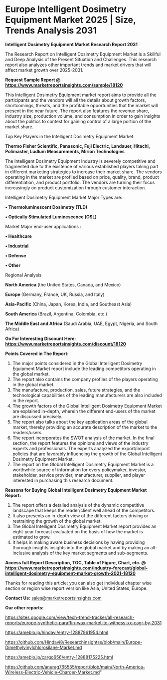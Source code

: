 # Europe Intelligent Dosimetry Equipment Market 2025 | Size, Trends Analysis 2031

<strong>Intelligent Dosimetry Equipment Market Research Report 2031</strong>

The Research Report on Intelligent Dosimetry Equipment Market is a Skillful and Deep Analysis of the Present Situation and Challenges. This research report also analyzes other important trends and market drivers that will affect market growth over 2025-2031.

<strong>Request Sample Report @ <a href=https://www.marketreportsinsights.com/sample/18120>https://www.marketreportsinsights.com/sample/18120</a></strong>

This Intelligent Dosimetry Equipment market report aims to provide all the participants and the vendors will all the details about growth factors, shortcomings, threats, and the profitable opportunities that the market will present in the near future. The report also features the revenue share, industry size, production volume, and consumption in order to gain insights about the politics to contest for gaining control of a large portion of the market share.

Top Key Players in the Intelligent Dosimetry Equipment Market:

<strong>Thermo Fisher Scientific, Panasonic, Fuji Electric, Landauer, Hitachi, Polimaster, Ludlum Measurements, Mirion Technologies</strong>

The Intelligent Dosimetry Equipment Industry is severely competitive and fragmented due to the existence of various established players taking part in different marketing strategies to increase their market share. The vendors operating in the market are profiled based on price, quality, brand, product differentiation, and product portfolio. The vendors are turning their focus increasingly on product customization through customer interaction.

Intelligent Dosimetry Equipment Market Major Types are:

<strong>• Thermoluminescent Dosimetry (TLD)

• Optically Stimulated Luminescence (OSL)</strong>

Market Major end-user applications :

<strong>• Healthcare

• Industrial

• Defense

• Other</strong>

Regional Analysis

</u><strong><b>North America</b></strong> (the United States, Canada, and Mexico)

<strong><b>Europe </b></strong>(Germany, France, UK, Russia, and Italy)

<strong><b>Asia-Pacific</b></strong> (China, Japan, Korea, India, and Southeast Asia)

<strong><b>South America</b></strong> (Brazil, Argentina, Colombia, etc.)

<strong><b>The Middle East and Africa</b></strong> (Saudi Arabia, UAE, Egypt, Nigeria, and South Africa)

<strong>Go For Interesting Discount Here: <a href=https://www.marketreportsinsights.com/discount/18120>https://www.marketreportsinsights.com/discount/18120</a></strong>

<strong>Points Covered in The Report:</strong>
<ol>
  <li>The major points considered in the Global Intelligent Dosimetry Equipment Market report include the leading competitors operating in the global market.</li>
  <li>The report also contains the company profiles of the players operating in the global market.</li>
  <li>The manufacture, production, sales, future strategies, and the technological capabilities of the leading manufacturers are also included in the report.</li>
  <li>The growth factors of the Global Intelligent Dosimetry Equipment Market are explained in-depth, wherein the different end-users of the market are discussed precisely.</li>
  <li>The report also talks about the key application areas of the global market, thereby providing an accurate description of the market to the readers/users.</li>
  <li>The report incorporates the SWOT analysis of the market. In the final section, the report features the opinions and views of the industry experts and professionals. The experts analyzed the export/import policies that are favorably influencing the growth of the Global Intelligent Dosimetry Equipment Market.</li>
  <li>The report on the Global Intelligent Dosimetry Equipment Market is a worthwhile source of information for every policymaker, investor, stakeholder, service provider, manufacturer, supplier, and player interested in purchasing this research document.</li>
</ol>
<strong>Reasons for Buying Global Intelligent Dosimetry Equipment Market Report:</strong>

<ol>
  <li>The report offers a detailed analysis of the dynamic competitive landscape that keeps the reader/client well ahead of the competitors.</li>
  <li>It also presents an in-depth view of the different factors driving or restraining the growth of the global market.</li>
  <li>The Global Intelligent Dosimetry Equipment Market report provides an eight-year forecast evaluated on the basis of how the market is estimated to grow.</li>
  <li>It helps in making aware business decisions by having providing thorough insights insights into the global market and by making an all-inclusive analysis of the key market segments and sub-segments.</li>
</ol>
<strong>Access full Report Description, TOC, Table of Figure, Chart, etc. @ <a href=https://www.marketreportsinsights.com/industry-forecast/global-intelligent-dosimetry-equipment-market-growth-2021-18120>https://www.marketreportsinsights.com/industry-forecast/global-intelligent-dosimetry-equipment-market-growth-2021-18120</a></strong>


Thanks for reading this article; you can also get individual chapter wise section or region wise report version like Asia, United States, Europe.

<strong>Contact Us:</strong>
sales@marketreportsinsights.com

<strong>Our other reports:</strong>

<a href=https://sites.google.com/view/tech-trend-tracker/all-research-reports/europe-synthetic-paraffin-wax-market-to-witness-xx-cagr-by-2031>https://sites.google.com/view/tech-trend-tracker/all-research-reports/europe-synthetic-paraffin-wax-market-to-witness-xx-cagr-by-2031</a>

<a href=https://ameblo.jp/hindavi/entry-12887961954.html>https://ameblo.jp/hindavi/entry-12887961954.html</a>

<a href=https://github.com/Hindavi8/Researchinsightss/blob/main/Europe-Dimethylvinylchlorosilane-Market.md>https://github.com/Hindavi8/Researchinsightss/blob/main/Europe-Dimethylvinylchlorosilane-Market.md</a>

<a href=https://ameblo.jp/cargo656/entry-12888175225.html>https://ameblo.jp/cargo656/entry-12888175225.html</a>

<a href=https://github.com/anurag765555/report/blob/main/North-America-Wireless-Electric-Vehicle-Charger-Market.md>https://github.com/anurag765555/report/blob/main/North-America-Wireless-Electric-Vehicle-Charger-Market.md</a>"
